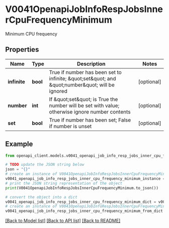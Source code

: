 # V0041OpenapiJobInfoRespJobsInnerCpuFrequencyMinimum

Minimum CPU frequency

## Properties

Name | Type | Description | Notes
------------ | ------------- | ------------- | -------------
**infinite** | **bool** | True if number has been set to infinite; \&quot;set\&quot; and \&quot;number\&quot; will be ignored | [optional] 
**number** | **int** | If \&quot;set\&quot; is True the number will be set with value; otherwise ignore number contents | [optional] 
**set** | **bool** | True if number has been set; False if number is unset | [optional] 

## Example

```python
from openapi_client.models.v0041_openapi_job_info_resp_jobs_inner_cpu_frequency_minimum import V0041OpenapiJobInfoRespJobsInnerCpuFrequencyMinimum

# TODO update the JSON string below
json = "{}"
# create an instance of V0041OpenapiJobInfoRespJobsInnerCpuFrequencyMinimum from a JSON string
v0041_openapi_job_info_resp_jobs_inner_cpu_frequency_minimum_instance = V0041OpenapiJobInfoRespJobsInnerCpuFrequencyMinimum.from_json(json)
# print the JSON string representation of the object
print(V0041OpenapiJobInfoRespJobsInnerCpuFrequencyMinimum.to_json())

# convert the object into a dict
v0041_openapi_job_info_resp_jobs_inner_cpu_frequency_minimum_dict = v0041_openapi_job_info_resp_jobs_inner_cpu_frequency_minimum_instance.to_dict()
# create an instance of V0041OpenapiJobInfoRespJobsInnerCpuFrequencyMinimum from a dict
v0041_openapi_job_info_resp_jobs_inner_cpu_frequency_minimum_from_dict = V0041OpenapiJobInfoRespJobsInnerCpuFrequencyMinimum.from_dict(v0041_openapi_job_info_resp_jobs_inner_cpu_frequency_minimum_dict)
```
[[Back to Model list]](../README.md#documentation-for-models) [[Back to API list]](../README.md#documentation-for-api-endpoints) [[Back to README]](../README.md)


